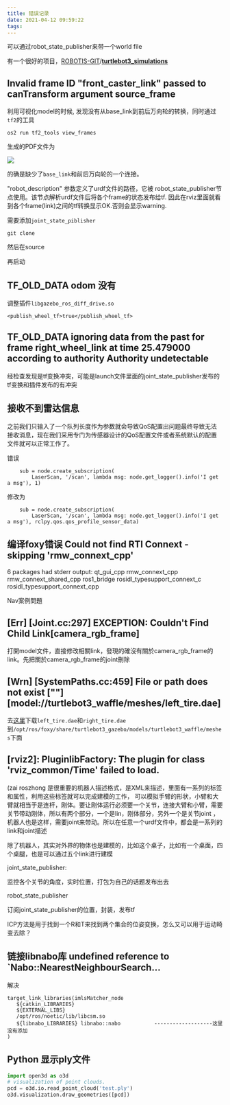 ```yaml
---
title: 错误记录
date: 2021-04-12 09:59:22
tags:
---
```


 

可以通过robot_state_publisher来带一个world file

有一个很好的项目，[ROBOTIS-GIT](https://github.com/ROBOTIS-GIT)/**[turtlebot3_simulations](https://github.com/ROBOTIS-GIT/turtlebot3_simulations)**



## Invalid frame ID "front_caster_link" passed to canTransform argument source_frame

利用可视化model的时候, 发现没有从base_link到前后万向轮的转换，同时通过`tf2`的工具

```
os2 run tf2_tools view_frames 
```

生成的PDF文件为

![](wrong_tf2.png)

的确是缺少了`base_link`和前后万向轮的一个连接。

"robot_description" 参数定义了urdf文件的路径，它被 robot_state_publisher节点使用。该节点解析urdf文件后将各个frame的状态发布给tf. 因此在rviz里面就看到各个frame(link)之间的tf转换显示OK.否则会显示warning.

需要添加`joint_state_piblisher`

```
git clone 
```

然后在source	

再启动	



## TF_OLD_DATA  odom 没有

调整插件`libgazebo_ros_diff_drive.so`

```
<publish_wheel_tf>true</publish_wheel_tf> 
```





## TF_OLD_DATA ignoring data from the past for frame right_wheel_link at time 25.479000 according to authority Authority undetectable

经检查发现是tf变换冲突，可能是launch文件里面的joint_state_publisher发布的tf变换和插件发布的有冲突



## 接收不到雷达信息

之前我们只输入了一个队列长度作为参数就会导致QoS配置出问题最终导致无法接收消息，现在我们采用专门为传感器设计的QoS配置文件或者系统默认的配置文件就可以正常工作了。

错误

```
    sub = node.create_subscription(
        LaserScan, '/scan', lambda msg: node.get_logger().info('I get a msg'), 1)
```

修改为

```
    sub = node.create_subscription(
        LaserScan, '/scan', lambda msg: node.get_logger().info('I get a msg'), rclpy.qos.qos_profile_sensor_data)
```

## 编译foxy错误  Could not find RTI Connext - skipping 'rmw_connext_cpp'

6 packages had stderr output: qt_gui_cpp rmw_connext_cpp rmw_connext_shared_cpp ros1_bridge rosidl_typesupport_connext_c rosidl_typesupport_connext_cpp



Nav案例問題

## [Err] [Joint.cc:297] EXCEPTION: Couldn't Find Child Link[camera_rgb_frame]

打開model文件，直接修改相關link，發現的確沒有關於camera_rgb_frame的link。先把關於camera_rgb_frame的joint刪除

## [Wrn] [SystemPaths.cc:459] File or path does not exist [""] [model://turtlebot3_waffle/meshes/left_tire.dae]

去[这里](https://github.com/ros-planning/navigation2/tree/main/nav2_system_tests/models/turtlebot3_burger/meshes)下载`left_tire.dae`和`right_tire.dae`到`/opt/ros/foxy/share/turtlebot3_gazebo/models/turtlebot3_waffle/meshes`下面



## [rviz2]: PluginlibFactory: The plugin for class 'rviz_common/Time' failed to load.



(zai roszhong 是很重要的机器人描述格式，是XML来描述，里面有一系列的标签和属性，利用这些标签就可以完成建模的工作， 可以模拟手臂的形状，小臂和大臂就相当于是连杆，刚体。要让刚体运行必须要一个关节，连接大臂和小臂，需要关节带动刚体，所以有两个部分，一个是lin，刚体部分，另外一个是关节joint ，机器人也是这样，需要joint来带动。所以在任意一个urdf文件中，都会是一系列的link和joint描述

除了机器人，其实对外界的物体也是建模的，比如这个桌子，比如有一个桌面，四个桌腿，也是可以通过五个link进行建模



joint_state_publisher:

监控各个关节的角度，实时位置，打包为自己的话题发布出去

robot_state_publisher

订阅joint_state_publisher的位置，封装，发布tf



ICP方法是用于找到一个R和T来找到两个集合的位姿变换，怎么又可以用于运动畸变去除？



## 链接libnabo库  undefined reference to `Nabo::NearestNeighbourSearch...

解决

```
target_link_libraries(imlsMatcher_node
   ${catkin_LIBRARIES}
   ${EXTERNAL_LIBS}
   /opt/ros/noetic/lib/libcsm.so
   ${libnabo_LIBRARIES} libnabo::nabo           -------------------这里没有添加
)
```



## Python 显示ply文件

```python
import open3d as o3d
# visualization of point clouds.
pcd = o3d.io.read_point_cloud('test.ply')
o3d.visualization.draw_geometries([pcd])
```



